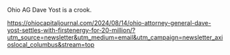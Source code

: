 Ohio AG Dave Yost is a crook.

[<span class="invisible">https://</span><span class="ellipsis">ohiocapitaljournal.com/2024/08</span><span class="invisible">/14/ohio-attorney-general-dave-yost-settles-with-firstenergy-for-20-million/?utm\_source=newsletter&amp;utm\_medium=email&amp;utm\_campaign=newsletter\_axioslocal\_columbus&amp;stream=top</span>](https://ohiocapitaljournal.com/2024/08/14/ohio-attorney-general-dave-yost-settles-with-firstenergy-for-20-million/?utm_source=newsletter&utm_medium=email&utm_campaign=newsletter_axioslocal_columbus&stream=top)